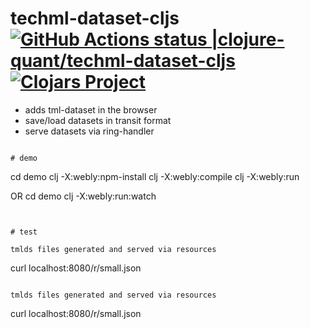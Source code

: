 # techml-dataset-cljs [![GitHub Actions status |clojure-quant/techml-dataset-cljs](https://github.com/clojure-quant/techml-dataset-cljs/workflows/CI/badge.svg)](https://github.com/clojure-quant/techml-dataset-cljs/actions?workflow=CI)[![Clojars Project](https://img.shields.io/clojars/v/io.github.clojure-quant/techml-dataset-cljs.svg)](https://clojars.org/io.github.clojure-quant/techml-dataset-cljs)


- adds tml-dataset in the browser
- save/load datasets in transit format
- serve datasets via ring-handler


```

# demo

```
  cd demo
  clj -X:webly:npm-install
  clj -X:webly:compile
  clj -X:webly:run

  OR
  cd demo
  clj -X:webly:run:watch

```


# test

tmlds files generated and served via resources
```
curl localhost:8080/r/small.json
```

tmlds files generated and served via resources
```
curl localhost:8080/r/small.json
```



  

